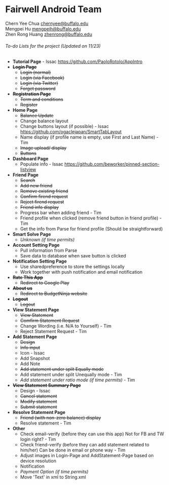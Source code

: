 # Fairwell Android Team

Chern Yee Chua <chernyee@buffalo.edu>
<br>Mengpei Hu <mengpeih@buffalo.edu>
<br>Zhen Rong Huang <zhenrong@buffalo.edu>
<return>
<return>

###### To-do Lists for the project *(Updated on 11/23)*
* **Tutorial Page** - Issac https://github.com/PaoloRotolo/AppIntro
* ~~**Login Page**~~
  * ~~Login (normal)~~
  * ~~Login (via Facebook)~~
  * ~~Login (via Twitter)~~
  * ~~Forget password~~
* ~~**Registration Page**~~
  * ~~Term and conditions~~
  * ~~Register~~
* **Home Page**
  * ~~Balance Update~~
  * Change balance layout
  * Change buttons layout (if possible) - Issac  https://github.com/ogaclejapan/SmartTabLayout
  * Name display (if profile name is empty, use First and Last Name) - Tim
  * ~~Image upload/ display~~
  * ~~Buttons~~
* **Dashboard Page**
  * Populate info - Issac  https://github.com/beworker/pinned-section-listview
* **Friend Page**
  * ~~Search~~
  * ~~Add new friend~~
  * ~~Remove existing friend~~
  * ~~Confirm firend request~~
  * ~~Reject firend request~~
  * ~~Friend info display~~
  * Progress bar when adding friend - Tim
  * Friend profile when clicked (remove friend button in friend profile) - Tim
  * Get the info from Parse for friend profile (Should be straightforward)
* **Smart Solve Page**
  * *Unknown (if time permits)*
* **Account Setting Page**
  * Pull information from Parse
  * Save data to database when save button is clicked
* **Notification Setting Page**
  * Use sharedpreference to store the settings locally
  * Work together with push notification and email notification
* ~~**Rate This App**~~
  * ~~Redirect to Google Play~~
* ~~**About us**~~
  * ~~Redirect to BudgetNinja website~~
* ~~**Logout**~~
  * ~~Logout~~
* **View Statement Page**
  * ~~View Statement~~
  * ~~Comfirm Statement Request~~
  * Change Wording (i.e. N/A to Yourself) - Tim
  * Reject Statement Request - Tim
* **Add Statement Page**
  * ~~Design~~
  * ~~Info input~~
  * Icon - Issac
  * Add Snapshot
  * Add Note
  * ~~Add statement under split Equally mode~~
  * Add statement under split Unequally mode - Tim
  * *Add statement under ratio mode (if time permits)* - Tim
* ~~**View Statement Summary Page**~~
  * Design - Issac
  * ~~Cancel statement~~
  * ~~Modify statement~~
  * ~~Submit statement~~
* **Resolve Statement Page**
  * ~~Friend (with non-zero balance) display~~
  * Resolve statement - Tim
* **Other**
  * Check email-verify (before they can use this app) Not for FB and TW login right? - Tim
  * Check friend-verify (before they can add statement related to him/her) Can be done in email or phone way - Tim
  * Adjust images in Login-Page and AddStatement-Page based on device resolution
  * Notification
  * *Payment Option (if time permits)*
  * Move 'Text' in xml to String.xml
